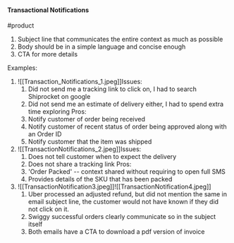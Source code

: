 #### Transactional Notifications
#product 
1. Subject line that communicates the entire context as much as possible
2. Body should be in a simple language and concise enough
3. CTA for more details

Examples:
1. ![[Transaction_Notifications_1.jpeg]]Issues:
	1. Did not send me a tracking link to click on, I had to search Shiprocket on google
	2. Did not send me an estimate of delivery either, I had to spend extra time exploring
	Pros:
	1. Notify customer of order being received
	2. Notify customer of recent status of order being approved along with an Order ID
	3. Notify customer that the item was shipped
2. ![[TransactionNotifications_2.jpeg]]Issues:
	1. Does not tell customer when to expect the delivery
	2. Does not share a tracking link
	Pros:
	1. 'Order Packed' -- context shared without requiring to open full SMS
	2. Provides details of the SKU that has been packed
3. ![[TransactionNotification3.jpeg]]![[TransactionNotification4.jpeg]]
	1. Uber processed an adjusted refund, but did not mention the same in email subject line, the customer would not have known if they did not click on it.
	2. Swiggy successful orders clearly communicate so in the subject itself
	3. Both emails have a CTA to download a pdf version of invoice
